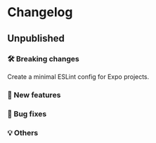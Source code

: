 # Changelog

## Unpublished

### 🛠 Breaking changes
Create a minimal ESLint config for Expo projects.

### 🎉 New features

### 🐛 Bug fixes

### 💡 Others
